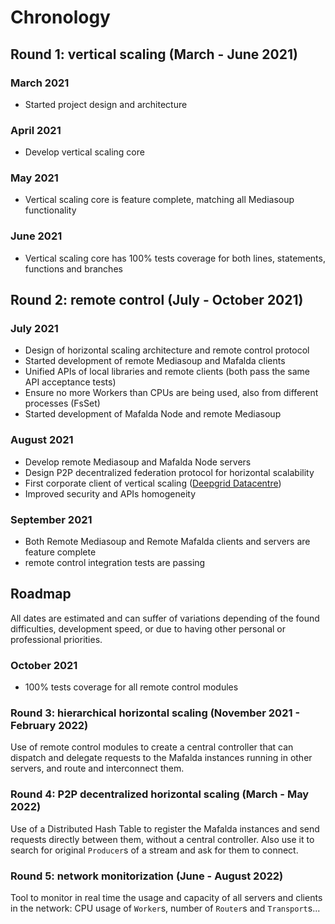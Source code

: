 # Chronology

## Round 1: vertical scaling (March - June 2021)

### March 2021

- Started project design and architecture

### April 2021

- Develop vertical scaling core

### May 2021

- Vertical scaling core is feature complete, matching all Mediasoup
  functionality

### June 2021

- Vertical scaling core has 100% tests coverage for both lines, statements,
  functions and branches

## Round 2: remote control (July - October 2021)

### July 2021

- Design of horizontal scaling architecture and remote control protocol
- Started development of remote Mediasoup and Mafalda clients
- Unified APIs of local libraries and remote clients (both pass the same API
  acceptance tests)
- Ensure no more Workers than CPUs are being used, also from different processes
  (FsSet)
- Started development of Mafalda Node and remote Mediasoup

### August 2021

- Develop remote Mediasoup and Mafalda Node servers
- Design P2P decentralized federation protocol for horizontal scalability
- First corporate client of vertical scaling
  ([Deepgrid Datacentre](https://deepgrid.in/))
- Improved security and APIs homogeneity

### September 2021

- Both Remote Mediasoup and Remote Mafalda clients and servers are feature
  complete
- remote control integration tests are passing

## Roadmap

All dates are estimated and can suffer of variations depending of the found
difficulties, development speed, or due to having other personal or professional
priorities.

### October 2021

- 100% tests coverage for all remote control modules

### Round 3: hierarchical horizontal scaling (November 2021 - February 2022)

Use of remote control modules to create a central controller that can dispatch
and delegate requests to the Mafalda instances running in other servers, and
route and interconnect them.

### Round 4: P2P decentralized horizontal scaling (March - May 2022)

Use of a Distributed Hash Table to register the Mafalda instances and send
requests directly between them, without a central controller. Also use it to
search for original `Producer`s of a stream and ask for them to connect.

### Round 5: network monitorization (June - August 2022)

Tool to monitor in real time the usage and capacity of all servers and clients
in the network: CPU usage of `Worker`s, number of `Router`s and `Transport`s...
